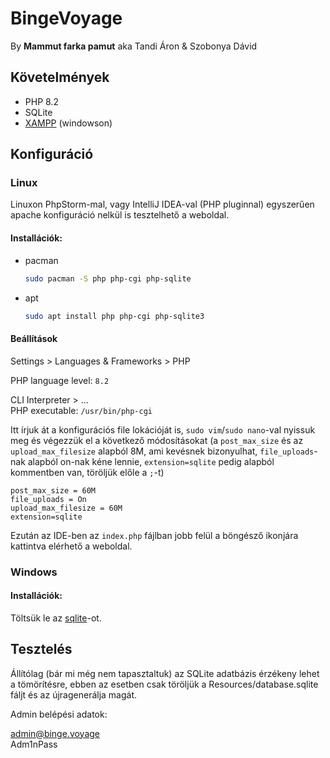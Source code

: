 # BingeVoyage

By **Mammut farka pamut** aka Tandi Áron & Szobonya Dávid

## Követelmények

* PHP 8.2  
* SQLite
* [XAMPP](https://www.apachefriends.org/) (windowson)

## Konfiguráció

### Linux

Linuxon PhpStorm-mal, vagy IntelliJ IDEA-val (PHP pluginnal) egyszerűen apache konfiguráció nelkül is 
tesztelhető a weboldal.

#### Installációk:

* pacman
  ```bash
  sudo pacman -S php php-cgi php-sqlite
  ```
* apt
  ```bash
  sudo apt install php php-cgi php-sqlite3
  ```

#### Beállítások

Settings > Languages & Frameworks > PHP

PHP language level: `8.2`

CLI Interpreter > ...  
PHP executable: `/usr/bin/php-cgi`

Itt írjuk át a konfigurációs file lokációját is, `sudo vim`/`sudo nano`-val nyissuk meg és végezzük 
el a következő módosításokat (a `post_max_size` és az `upload_max_filesize` alapból 8M, ami kevésnek
bizonyulhat, `file_uploads`-nak alapból on-nak kéne lennie, `extension=sqlite` pedig alapból kommentben
van, töröljük előle a `;`-t)

```
post_max_size = 60M  
file_uploads = On  
upload_max_filesize = 60M  
extension=sqlite
```

Ezután az IDE-ben az `index.php` fájlban jobb felül a böngésző ikonjára kattintva elérhető 
a weboldal.

### Windows

#### Installációk:

Töltsük le az [sqlite](https://sqlite.org/download.html)-ot.

## Tesztelés

Állítólag (bár mi még nem tapasztaltuk) az SQLite adatbázis érzékeny lehet a tömörítésre, ebben 
az esetben csak töröljük a Resources/database.sqlite fáljt és az újragenerálja magát.

Admin belépési adatok:

admin@binge.voyage  
Adm1nPass
